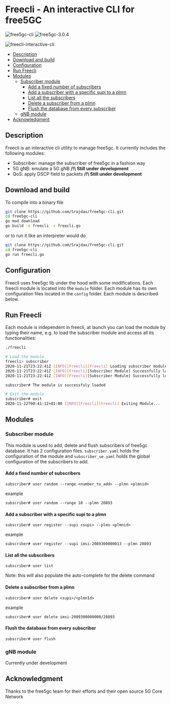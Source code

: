 # Freecli - An interactive CLI for free5GC

![free5gc-cli](https://img.shields.io/badge/Freecli-5G-blue?logo=go)
![free5gc-3.0.4](https://img.shields.io/badge/Tested-free5gc%20v3.0.4-red)


![freecli-interactive-cli](https://user-images.githubusercontent.com/41422704/99889610-220d3580-2c57-11eb-9133-f4a1daaa9258.gif)


- [Description](#description)
- [Download and build](#download-and-build)
- [Configuration](#configuration)
- [Run Freecli](#run-freecli)
- [Modules](#modules)
  - [Subscriber module](#subscriber-module)
    - [Add a fixed number of subscribers](#add-a-fixed-number-of-subscribers)
    - [Add a subscriber with a specific supi to a plmn](#add-a-subscriber-with-a-specific-supi-to-a-plmn)
    - [List all the subscribers](#list-all-the-subscribers)
    - [Delete a subscriber from a plmn](#delete-a-subscriber-from-a-plmn)
    - [Flush the database from every subscriber](#flush-the-database-from-every-subscriber)
  - [gNB module](#gnb-module)
- [Acknowledgment](#acknowledgment)

## Description

Freecli is an interactive cli utility to manage free5gc. It currently includes the following modules:

- Subscriber: manage the subscriber of free5gc in a fashion way
- 5G gNB: emulate a 5G gNB **/!\ Still under development**
- QoS: apply DSCP field to packets **/!\ Still under development**

## Download and build

To compile into a binary file

``` bash
git clone https://github.com/Srajdax/free5gc-cli.git
cd free5gc-cli
go mod download
go build -o freecli -x freecli.go
```

or to run it like an interpreter would do

``` bash
git clone https://github.com/Srajdax/free5gc-cli.git
cd free5gc-cli
go run freecli.go
```

## Configuration

Freecli uses free5gc lib under the hood with some modifications. Each freecli module is located into the `module` folder. Each module has its own configuration files located in the `config` folder. Each module is described below.

## Run Freecli

Each module is independent in freecli, at launch you can load the module by typing their name, e.g. to load the subscriber module and access all its functionalities:

```bash
./freecli

# Load the module
freecli> subscriber
2020-11-21T23:22:41Z [INFO][Freecli][Freecli] Loading subscriber module...
2020-11-21T23:22:41Z [INFO][Freecli][Subscriber Module] Successfully load module configuration config/subscriber.yaml
2020-11-21T23:22:41Z [INFO][Freecli][Subscriber Module] Successfully load ue configuration config/subscriber_ue.yaml

subscriber# The module is successfuly loaded

# Exit the module
subscriber# exit
2020-11-22T00:41:12+01:00 [INFO][Freecli][Freecli] Exiting Module...
```

## Modules

### Subscriber module

This module is used to add, delete and flush subscribers of free5gc database. It has 2 configuration files. `subscriber.yaml` holds the configuration of the module and `subscriber_ue.yaml` holds the global configuration of the subscribers to add.

#### Add a fixed number of subscribers

```
subscriber# user random --range <number_to_add> --plmn <plmnid>
```

example
```
subscriber# user random --range 10 --plmn 20893
```

#### Add a subscriber with a specific supi to a plmn

```
subscriber# user register --supi <supi> --plmn <plmnid>
```

example
```
subscriber# user register --supi imsi-2089300000013 --plmn 20893
```

#### List all the subscribers

```
subscriber# user list
```

Note: this will also populate the auto-complete for the delete command

#### Delete a subscriber from a plmn

```
subscriber# user delete <supi>/<plmnId>
```

example
```
subscriber# user delete imsi-2089300000000/20893
```

#### Flush the database from every subscriber

```
subscriber# user flush
```

### gNB module

Currently under development

## Acknowledgment

Thanks to the free5gc team for their efforts and their open source 5G Core Network